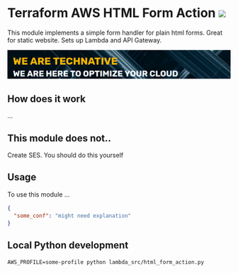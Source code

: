 # Terraform AWS HTML Form Action ![](https://img.shields.io/github/workflow/status/TechNative-B-V/terraform-aws-html-form-action/Lint?style=plastic)

This module implements a simple form handler for plain html forms. Great for
static website. Sets up Lambda and API Gateway.

[![](we-are-technative.png)](https://www.technative.nl)

## How does it work

...

## This module does not..

Create SES. You should do this yourself

## Usage

To use this module ...

```json
{
  "some_conf": "might need explanation"
}
```

## Local Python development

```
AWS_PROFILE=some-profile python lambda_src/html_form_action.py
```

<!-- BEGIN_TF_DOCS -->
<!-- END_TF_DOCS -->
